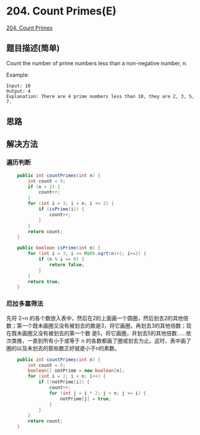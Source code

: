 # 204. Count Primes(E)
[204. Count Primes](https://leetcode-cn.com/problems/count-primes/)

## 题目描述(简单)

Count the number of prime numbers less than a non-negative number, n.

Example:
```
Input: 10
Output: 4
Explanation: There are 4 prime numbers less than 10, they are 2, 3, 5, 7.
```


## 思路

## 解决方法

### 遍历判断


```java
    public int countPrimes(int n) {
        int count = 0;
        if (n > 2) {
            count++;
        }
        for (int i = 3; i < n; i += 2) {
            if (isPrime(i)) {
                count++;
            }
        }
        return count;
    }

    public boolean isPrime(int n) {
        for (int i = 3; i <= Math.sqrt(n)+1; i+=2) {
            if (n % i == 0) {
                return false;
            }
        }
        return true;
    }
```

### 厄拉多塞筛法

先将 2~n 的各个数放入表中，然后在2的上面画一个圆圈，然后划去2的其他倍数；第一个既未画圈又没有被划去的数是3，将它画圈，再划去3的其他倍数；现在既未画圈又没有被划去的第一个数 是5，将它画圈，并划去5的其他倍数……依次类推，一直到所有小于或等于 n 的各数都画了圈或划去为止。这时，表中画了圈的以及未划去的那些数正好就是小于n的素数。


```java
    public int countPrimes(int n) {
        int count = 0;
        boolean[] notPrime = new boolean[n];
        for (int i = 2; i < n; i++) {
            if (!notPrime[i]) {
                count++;
                for (int j = i * 2; j < n; j += i) {
                    notPrime[j] = true;
                }
            }
        }
        return count;
    }
```


